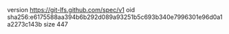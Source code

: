 version https://git-lfs.github.com/spec/v1
oid sha256:e6175588aa394b6b292d089a93251b5c693b340e7996301e96d0a1a2273c143b
size 447
